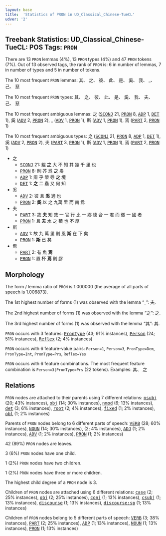 ```yaml
---
layout: base
title:  'Statistics of PRON in UD_Classical_Chinese-TueCL'
udver: '2'
---
```


## Treebank Statistics: UD_Classical_Chinese-TueCL: POS Tags: `PRON`

There are 13 `PRON` lemmas (4%), 13 `PRON` types (4%) and 47 `PRON` tokens (7%).
Out of 13 observed tags, the rank of `PRON` is: 6 in number of lemmas, 7 in number of types and 5 in number of tokens.

The 10 most frequent `PRON` lemmas: 其、 之、 彼、 此、 是、 奚、 我、 _、 己、 惡

The 10 most frequent `PRON` types:  其、 之、 彼、 此、 是、 奚、 我、 夫、 己、 惡

The 10 most frequent ambiguous lemmas: 之 (<tt><a href="lzh_tuecl-pos-SCONJ.html">SCONJ</a></tt> 21, <tt><a href="lzh_tuecl-pos-PRON.html">PRON</a></tt> 8, <tt><a href="lzh_tuecl-pos-ADP.html">ADP</a></tt> 1, <tt><a href="lzh_tuecl-pos-DET.html">DET</a></tt> 1), 奚 (<tt><a href="lzh_tuecl-pos-ADV.html">ADV</a></tt> 2, <tt><a href="lzh_tuecl-pos-PRON.html">PRON</a></tt> 2), _ (<tt><a href="lzh_tuecl-pos-ADV.html">ADV</a></tt> 1, <tt><a href="lzh_tuecl-pos-PRON.html">PRON</a></tt> 1), 斯 (<tt><a href="lzh_tuecl-pos-ADV.html">ADV</a></tt> 1, <tt><a href="lzh_tuecl-pos-PRON.html">PRON</a></tt> 1), 焉 (<tt><a href="lzh_tuecl-pos-PART.html">PART</a></tt> 2, <tt><a href="lzh_tuecl-pos-PRON.html">PRON</a></tt> 1)

The 10 most frequent ambiguous types:  之 (<tt><a href="lzh_tuecl-pos-SCONJ.html">SCONJ</a></tt> 21, <tt><a href="lzh_tuecl-pos-PRON.html">PRON</a></tt> 8, <tt><a href="lzh_tuecl-pos-ADP.html">ADP</a></tt> 1, <tt><a href="lzh_tuecl-pos-DET.html">DET</a></tt> 1), 奚 (<tt><a href="lzh_tuecl-pos-ADV.html">ADV</a></tt> 2, <tt><a href="lzh_tuecl-pos-PRON.html">PRON</a></tt> 2), 夫 (<tt><a href="lzh_tuecl-pos-PART.html">PART</a></tt> 3, <tt><a href="lzh_tuecl-pos-PRON.html">PRON</a></tt> 1), 斯 (<tt><a href="lzh_tuecl-pos-ADV.html">ADV</a></tt> 1, <tt><a href="lzh_tuecl-pos-PRON.html">PRON</a></tt> 1), 焉 (<tt><a href="lzh_tuecl-pos-PART.html">PART</a></tt> 2, <tt><a href="lzh_tuecl-pos-PRON.html">PRON</a></tt> 1)


* 之
  * <tt><a href="lzh_tuecl-pos-SCONJ.html">SCONJ</a></tt> 21: 鯤 <b>之</b> 大 不 知 其 幾 千 里 也
  * <tt><a href="lzh_tuecl-pos-PRON.html">PRON</a></tt> 8: 則 芥 爲 <b>之</b> 舟
  * <tt><a href="lzh_tuecl-pos-ADP.html">ADP</a></tt> 1: 辯 乎 榮 辱 <b>之</b> 境
  * <tt><a href="lzh_tuecl-pos-DET.html">DET</a></tt> 1: <b>之</b> 二 蟲 又 何 知
* 奚
  * <tt><a href="lzh_tuecl-pos-ADV.html">ADV</a></tt> 2: 彼 且 <b>奚</b> 適 也
  * <tt><a href="lzh_tuecl-pos-PRON.html">PRON</a></tt> 2: <b>奚</b> 以 之 九萬 里 而 南 爲
* 夫
  * <tt><a href="lzh_tuecl-pos-PART.html">PART</a></tt> 3: 故 <b>夫</b> 知 效 一 官 行 比 一 鄉 德 合 一 君 而 徵 一 國 者
  * <tt><a href="lzh_tuecl-pos-PRON.html">PRON</a></tt> 1: 且 <b>夫</b> 水 之 積 也 不 厚
* 斯
  * <tt><a href="lzh_tuecl-pos-ADV.html">ADV</a></tt> 1: 故 九 萬 里 則 風 <b>斯</b> 在 下 矣
  * <tt><a href="lzh_tuecl-pos-PRON.html">PRON</a></tt> 1: <b>斯</b> 已 矣
* 焉
  * <tt><a href="lzh_tuecl-pos-PART.html">PART</a></tt> 2: 有 魚 <b>焉</b>
  * <tt><a href="lzh_tuecl-pos-PRON.html">PRON</a></tt> 1: 置 杯 <b>焉</b> 則 膠

## Morphology

The form / lemma ratio of `PRON` is 1.000000 (the average of all parts of speech is 1.006873).

The 1st highest number of forms (1) was observed with the lemma “_”: 夫.

The 2nd highest number of forms (1) was observed with the lemma “之”: 之.

The 3rd highest number of forms (1) was observed with the lemma “其”: 其.

`PRON` occurs with 3 features: <tt><a href="lzh_tuecl-feat-PronType.html">PronType</a></tt> (43; 91% instances), <tt><a href="lzh_tuecl-feat-Person.html">Person</a></tt> (24; 51% instances), <tt><a href="lzh_tuecl-feat-Reflex.html">Reflex</a></tt> (2; 4% instances)

`PRON` occurs with 6 feature-value pairs: `Person=1`, `Person=3`, `PronType=Dem`, `PronType=Int`, `PronType=Prs`, `Reflex=Yes`

`PRON` occurs with 6 feature combinations.
The most frequent feature combination is `Person=3|PronType=Prs` (22 tokens).
Examples: 其、 之


## Relations

`PRON` nodes are attached to their parents using 7 different relations: <tt><a href="lzh_tuecl-dep-nsubj.html">nsubj</a></tt> (20; 43% instances), <tt><a href="lzh_tuecl-dep-obj.html">obj</a></tt> (14; 30% instances), <tt><a href="lzh_tuecl-dep-nmod.html">nmod</a></tt> (6; 13% instances), <tt><a href="lzh_tuecl-dep-det.html">det</a></tt> (3; 6% instances), <tt><a href="lzh_tuecl-dep-root.html">root</a></tt> (2; 4% instances), <tt><a href="lzh_tuecl-dep-fixed.html">fixed</a></tt> (1; 2% instances), <tt><a href="lzh_tuecl-dep-obl.html">obl</a></tt> (1; 2% instances)

Parents of `PRON` nodes belong to 6 different parts of speech: <tt><a href="lzh_tuecl-pos-VERB.html">VERB</a></tt> (28; 60% instances), <tt><a href="lzh_tuecl-pos-NOUN.html">NOUN</a></tt> (14; 30% instances),  (2; 4% instances), <tt><a href="lzh_tuecl-pos-ADJ.html">ADJ</a></tt> (1; 2% instances), <tt><a href="lzh_tuecl-pos-ADV.html">ADV</a></tt> (1; 2% instances), <tt><a href="lzh_tuecl-pos-PRON.html">PRON</a></tt> (1; 2% instances)

42 (89%) `PRON` nodes are leaves.

3 (6%) `PRON` nodes have one child.

1 (2%) `PRON` nodes have two children.

1 (2%) `PRON` nodes have three or more children.

The highest child degree of a `PRON` node is 3.

Children of `PRON` nodes are attached using 6 different relations: <tt><a href="lzh_tuecl-dep-case.html">case</a></tt> (2; 25% instances), <tt><a href="lzh_tuecl-dep-obj.html">obj</a></tt> (2; 25% instances), <tt><a href="lzh_tuecl-dep-conj.html">conj</a></tt> (1; 13% instances), <tt><a href="lzh_tuecl-dep-csubj.html">csubj</a></tt> (1; 13% instances), <tt><a href="lzh_tuecl-dep-discourse.html">discourse</a></tt> (1; 13% instances), <tt><a href="lzh_tuecl-dep-discourse-sp.html">discourse:sp</a></tt> (1; 13% instances)

Children of `PRON` nodes belong to 5 different parts of speech: <tt><a href="lzh_tuecl-pos-VERB.html">VERB</a></tt> (3; 38% instances), <tt><a href="lzh_tuecl-pos-PART.html">PART</a></tt> (2; 25% instances), <tt><a href="lzh_tuecl-pos-ADP.html">ADP</a></tt> (1; 13% instances), <tt><a href="lzh_tuecl-pos-NOUN.html">NOUN</a></tt> (1; 13% instances), <tt><a href="lzh_tuecl-pos-PRON.html">PRON</a></tt> (1; 13% instances)

